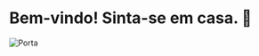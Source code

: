 
# Bem-vindo! Sinta-se em casa. 👋
![Porta](https://www.google.com/url?sa=i&url=https%3A%2F%2Fwww.reddit.com%2Fr%2FMinecraft%2Fcomments%2F1cmv3l%2Fheres_a_gif_of_my_nether_portal_as_requested%2F&psig=AOvVaw2RghC9qKgFLE-iqP3jJ3ua&ust=1742401609821000&source=images&cd=vfe&opi=89978449&ved=0CBQQjRxqFwoTCJiD8dWGlIwDFQAAAAAdAAAAABAE)
 
  
  


<!--
**TheMolina/TheMolina** is a ✨ _special_ ✨ repository because its `README.md` (this file) appears on your GitHub profile.

Here are some ideas to get you started:

- 🔭 I’m currently working on ...
- 🌱 I’m currently learning ...
- 👯 I’m looking to collaborate on ...
- 🤔 I’m looking for help with ...
- 💬 Ask me about ...
- 📫 How to reach me: ...
- 😄 Pronouns: ...
- ⚡ Fun fact: ...
-->
